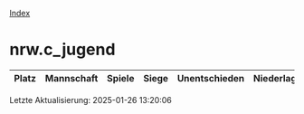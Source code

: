 [Index](./README.md)

# nrw.c_jugend

| Platz |  Mannschaft |  Spiele |  Siege |  Unentschieden |  Niederlagen |  Tore |  Differenz |  Punkte | 
| --- |  --- |  --- |  --- |  --- |  --- |  --- |  --- |  --- |  


Letzte Aktualisierung: 2025-01-26 13:20:06